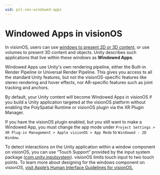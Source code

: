 ```yaml
---
uid: psl-vos-windowed-apps
---
```

# Windowed Apps in visionOS
In visionOS, users can use [windows to present 2D or 3D content](https://developer.apple.com/design/human-interface-guidelines/windows#visionOS), or use volumes to present 3D content and objects. Unity describes such applications that live within these windows as **Windowed Apps**.

Windowed Apps use Unity's own rendering pipeline, either the Built-in Render Pipeline or Universal Render Pipeline. This gives you access to all the standard Unity features, but not the visionOS-specific features like stereo rendering and hover effects, nor AR-specific features such as joint tracking and anchors.

By default, your Unity content will become Windowed Apps in visionOS if you build a Unity application targeted at the visionOS platform without enabling the PolySpatial Runtime or visionOS plugin via the XR Plugin Manager.

If you have the visionOS plugin enabled, but you still want to make a Windowed App, you must change the app mode under `Project Settings > XR Plug-in Management > Apple visionOS > App Mode` to `Windowed - 2D Window`.

To detect interactions on the Unity application within a window component on visionOS, you can use “Touch Support” provided by the input system package ([com.unity.inputsystem](https://docs.unity3d.com/Packages/com.unity.inputsystem@1.6/manual/Touch.html)). visionOS limits touch input to two touch points. To learn more about designing for the windows component on visionOS, [visit Apple’s Human Interface Guidelines for visionOS. ](https://developer.apple.com/design/human-interface-guidelines/windows#visionOS)
